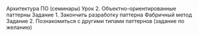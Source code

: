 Архитектура ПО (семинары)
Урок 2. Объектно-ориентированные паттерны
Задание 1. Закончить разработку паттерна Фабричный метод
Задание 2. Познакомиться с другими типами паттернов (задание по желанию)
